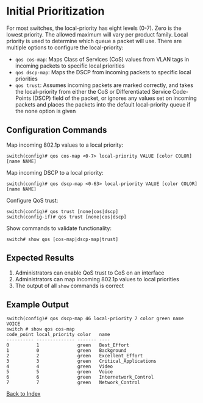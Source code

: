 # Initial Prioritization

For most switches, the local-priority has eight levels (0-7). Zero is the lowest priority. The allowed maximum will vary per product family. Local priority is used to determine which queue a packet will use. There are multiple options to configure the local-priority:

* `qos cos-map`: Maps Class of Services (CoS) values from VLAN tags in incoming packets to specific local priorities
* `qos dscp-map`: Maps the DSCP from incoming packets to specific local priorities
* `qos trust`: Assumes incoming packets are marked correctly, and takes the local-priority from either the CoS or Differentiated Service Code-Points (DSCP) field of the packet, or ignores any values set on incoming packets and places the packets into the default local-priority queue if the none option is given

## Configuration Commands

Map incoming 802.1p values to a local priority:

```text
switch(config)# qos cos-map <0-7> local-priority VALUE [color COLOR] [name NAME]
```

Map incoming DSCP to a local priority:

```text
switch(config)# qos dscp-map <0-63> local-priority VALUE [color COLOR] [name NAME]
```

Configure QoS trust:

```text
switch(config)# qos trust [none|cos|dscp]
switch(config-if)# qos trust [none|cos|dscp]
```

Show commands to validate functionality:

```text
switch# show qos [cos-map|dscp-map|trust]
```

## Expected Results

1. Administrators can enable QoS trust to CoS on an interface
2. Administrators can map incoming 802.1p values to local priorities
3. The output of all `show` commands is correct

## Example Output

```text
switch(config)# qos dscp-map 46 local-priority 7 color green name VOICE
switch # show qos cos-map
code_point local_priority color   name
---------- -------------- ------- ----
0          1              green   Best_Effort
1          0              green   Background
2          2              green   Excellent_Effort
3          3              green   Critical_Applications
4          4              green   Video
5          5              green   Voice
6          6              green   Internetwork_Control
7          7              green   Network_Control
```

[Back to Index](../README.md)
